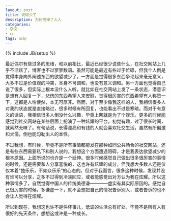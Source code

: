 ```yaml
---
layout: post
title: 说得少了
description: 为何戒掉了人人
categories: 
- 杂文
- cn
tags: 日记
---
```

{% include JB/setup %}

最近偶尔有些过多的思绪，和以前相比，最近已经很少说些什么，在社交网站上几乎不活跃了，博客也不过寥寥数语。虽然可能是最近有些过于忙碌，但我个人倒是觉得本身向外阐述东西的欲望减少了。一方面是觉得很多东西争论起来毫无意义，大多不过是价值观的冲突，本身不可调和，也没有意义调和。另一方面也觉得自己说了很多，但实际上根本没什么人听。就比如在社交网站上发了一条状态，潜意识是想有人回复一下，悲伤的东西希望人来安慰，觉得很厉害的东西希望有人称赞一下，这都是人性使然，本无可厚非。然而，对于至少像我这样的人，我相信很多人对我的状态就是直接略过，很多时候有所回复，也能看出不过是寒暄。而对于有意义的话语，我相信很多人倒没什么兴趣，毕竟上网就是为了个娱乐。更多的时候能感觉到社交网站在某些层面上扮演了一种炫耀的平台，初觉有趣，过了很长时间，就索然无味了。有句话说，长得漂亮和有钱的人就会喜欢社交生活，虽然有所偏激和犬儒，倒也能勾勒出人的本性。

不过我想，有时候，毕竟不是所有事情都能发在那种如同公共场合的社交网站，还是有些东西需要私下和别人说的。我想这个方面遭遇阻碍，才是我表达欲望减少的根本原因。上面所说的也许是一个延伸。很多时候感觉自己做出很多很厉害的事情的时候，还是需要和人分享喜悦的，这也许有炫耀的成分，但我想大多数人还是仅仅本着“独乐乐，不如众乐乐”的心态的。但对于我而言，很多这种时候，发现并没有谁可以分享，之多不过得到冷淡回应，或者能感觉出对方认为我在炫耀。所以这种事情多了，自然觉得中国人的传统美德谦————虚实有其实际原因的。感觉自己很厉害的时候，多谦虚一下，就不会想把自己的情况告诉别人，或者告诉的也不会让人觉得在炫耀。

所以到现在，我想这也许不是件坏事儿，低调的生活总有好处，毕竟不是所有人有很好的先天条件，想想这或许是一种成长。

